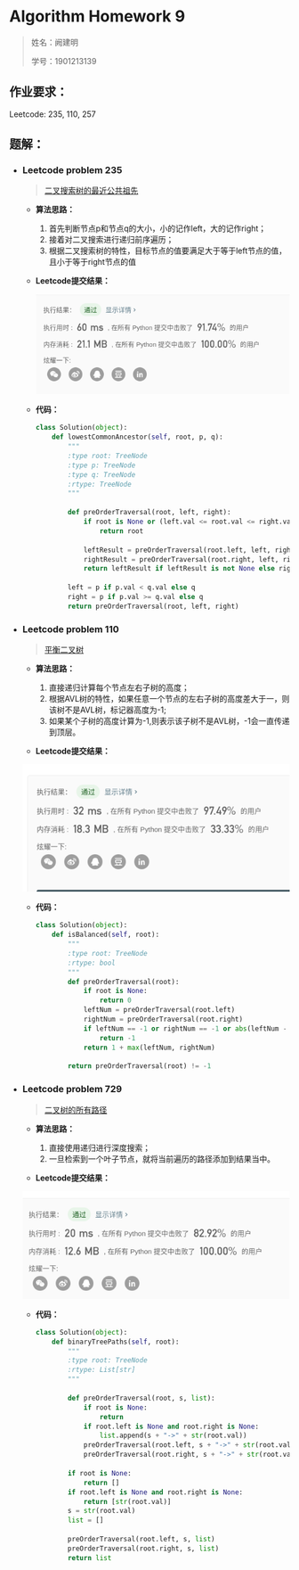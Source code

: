 # Algorithm Homework 9

> 姓名：阙建明
>
> 学号：1901213139

## 作业要求：

Leetcode: 235, 110, 257

## 题解：

- ### Leetcode problem 235

  >  [二叉搜索树的最近公共祖先](https://leetcode-cn.com/problems/lowest-common-ancestor-of-a-binary-search-tree/)

  - **算法思路：** 

    1. 首先判断节点p和节点q的大小，小的记作left，大的记作right；
    2. 接着对二叉搜索进行递归前序遍历；
    3. 根据二叉搜索树的特性，目标节点的值要满足大于等于left节点的值，且小于等于right节点的值

  - **Leetcode提交结果：**

    ![image-20200507221022918](AlgorithmHomework9.assets/image-20200507221022918.png)

  - **代码：**

    ```python
    class Solution(object):
        def lowestCommonAncestor(self, root, p, q):
            """
            :type root: TreeNode
            :type p: TreeNode
            :type q: TreeNode
            :rtype: TreeNode
            """
    
            def preOrderTraversal(root, left, right):
                if root is None or (left.val <= root.val <= right.val):
                    return root
    
                leftResult = preOrderTraversal(root.left, left, right)
                rightResult = preOrderTraversal(root.right, left, right)
                return leftResult if leftResult is not None else rightResult
    
            left = p if p.val < q.val else q
            right = p if p.val >= q.val else q
            return preOrderTraversal(root, left, right)
    ```

- ### Leetcode problem 110

  > [平衡二叉树](https://leetcode-cn.com/problems/balanced-binary-tree/)

  - **算法思路：** 

    1. 直接递归计算每个节点左右子树的高度；
    2. 根据AVL树的特性，如果任意一个节点的左右子树的高度差大于一，则该树不是AVL树，标记器高度为-1;
    3. 如果某个子树的高度计算为-1,则表示该子树不是AVL树，-1会一直传递到顶层。

  - **Leetcode提交结果：**

  ![image-20200507222442113](AlgorithmHomework9.assets/image-20200507222442113.png)

  - **代码：**

    ```python
    class Solution(object):
        def isBalanced(self, root):
            """
            :type root: TreeNode
            :rtype: bool
            """
            def preOrderTraversal(root):
                if root is None:
                    return 0
                leftNum = preOrderTraversal(root.left)
                rightNum = preOrderTraversal(root.right)
                if leftNum == -1 or rightNum == -1 or abs(leftNum - rightNum) > 1:
                    return -1
                return 1 + max(leftNum, rightNum)
    
            return preOrderTraversal(root) != -1
    ```

- ### Leetcode problem 729

  > [二叉树的所有路径](https://leetcode-cn.com/problems/binary-tree-paths/)

  - **算法思路：** 

    1. 直接使用递归进行深度搜索；
    2. 一旦检索到一个叶子节点，就将当前遍历的路径添加到结果当中。

  - **Leetcode提交结果：**
  
  ![image-20200507225110291](AlgorithmHomework9.assets/image-20200507225110291.png)
  
  - **代码：**
  
    ```python
    class Solution(object):
        def binaryTreePaths(self, root):
            """
            :type root: TreeNode
            :rtype: List[str]
            """
    
            def preOrderTraversal(root, s, list):
                if root is None:
                    return
                if root.left is None and root.right is None:
                    list.append(s + "->" + str(root.val))
                preOrderTraversal(root.left, s + "->" + str(root.val), list)
                preOrderTraversal(root.right, s + "->" + str(root.val), list)
    
            if root is None:
                return []
            if root.left is None and root.right is None:
                return [str(root.val)]
            s = str(root.val)
            list = []
                
            preOrderTraversal(root.left, s, list)
            preOrderTraversal(root.right, s, list)
            return list
    ```
    
    